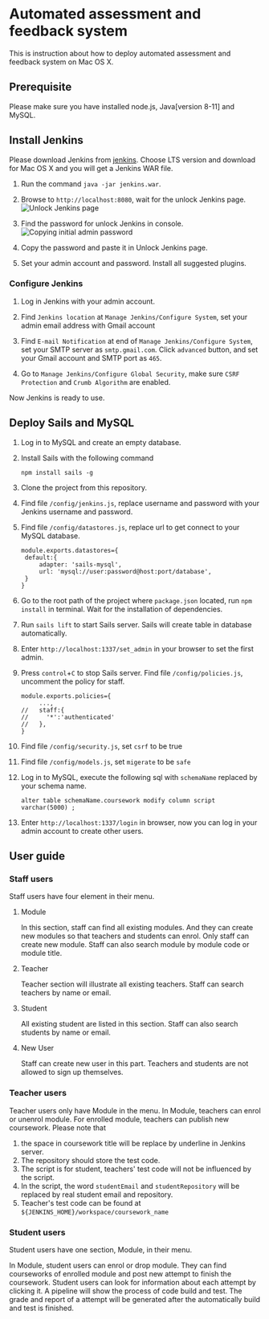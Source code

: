 # Automated assessment and feedback system

This is instruction about how to deploy automated assessment and feedback system on Mac OS X.

## Prerequisite

Please make sure you have installed node.js, Java[version 8-11] and MySQL.

## Install Jenkins

Please download Jenkins from [jenkins](https://jenkins.io/download/). Choose LTS version and download for Mac OS X and you will get a Jenkins WAR file.

1. Run the command `java -jar jenkins.war`.  
2. Browse to `http://localhost:8080`, wait for the unlock Jenkins page.![Unlock Jenkins page](https://jenkins.io/doc/book/resources/tutorials/setup-jenkins-01-unlock-jenkins-page.jpg)

3. Find the password for unlock Jenkins in console.![Copying initial admin password](https://jenkins.io/doc/book/resources/tutorials/setup-jenkins-02-copying-initial-admin-password.png)

4. Copy the password and paste it in Unlock Jenkins page.
5. Set your admin account and password. Install all suggested plugins.

### Configure Jenkins

1. Log in Jenkins with your admin account. 

2. Find `Jenkins location` at `Manage Jenkins/Configure System`, set your admin email address with Gmail account

3. Find `E-mail Notification` at end of `Manage Jenkins/Configure System`, set your SMTP server as `smtp.gmail.com`. Click `advanced` button, and set your Gmail account and SMTP port as `465`.

4. Go to `Manage Jenkins/Configure Global Security`, make sure  `CSRF Protection` and `Crumb Algorithm` are enabled.

Now Jenkins is ready to use.

## Deploy Sails and MySQL

1. Log in to MySQL and create an empty database.

2. Install Sails with the following command

   ```
   npm install sails -g
   ```

3. Clone the project from this repository.

4. Find file `/config/jenkins.js`, replace username and password with your Jenkins username and password.

5. Find file `/config/datastores.js`, replace url to get connect to your MySQL database.

   ```
   module.exports.datastores={
   	default:{
   		adapter: 'sails-mysql',
   		url: 'mysql://user:password@host:port/database',
   	}
   }
   ```

6. Go to the root path of the project where `package.json` located, run `npm install` in terminal. Wait for the installation of dependencies.

7. Run `sails lift` to start Sails server. Sails will create table in database automatically.

8. Enter `http://localhost:1337/set_admin` in your browser to set the first admin.

9. Press `control`+`C` to stop Sails server. Find file `/config/policies.js`, uncomment the policy for staff.

   ```
   module.exports.policies={
        ...,
   //   staff:{
   //     '*':'authenticated'
   //   },
   }
   ```

10. Find file `/config/security.js`, set `csrf` to be true

11. Find file `/config/models.js`, set `migerate` to be `safe`

12. Log in to MySQL, execute the following sql with `schemaName` replaced by your schema name.

    ```
    alter table schemaName.coursework modify column script varchar(5000) ;
    ```

13. Enter `http://localhost:1337/login` in browser, now you can log in your admin account to create other users.

## User guide

### Staff users

Staff users have four element in their menu. 

1. Module

   In this section, staff can find all existing modules. And they can create new modules so that teachers and students can enrol. Only staff can create new module. Staff can also search module by module code or module title.

2. Teacher

   Teacher section will illustrate all existing teachers. Staff can search teachers by name or email.

3. Student

   All existing student are listed in this section. Staff can also search students by name or email.

4. New User

   Staff can create new user in this part. Teachers and students are not allowed to sign up themselves.

### Teacher users

Teacher users only have Module in the menu. In Module, teachers can enrol or unenrol module. For enrolled module, teachers can publish new coursework.
Please note that
1. the space in coursework title will be replace by underline in Jenkins server.
2. The repository should store the test code. 
3. The script is for student, teachers' test code will not be influenced by the script.
4. In the script, the word `studentEmail` and `studentRepository` will be replaced by real student email and repository.
5. Teacher's test code can be found at `${JENKINS_HOME}/workspace/coursework_name`

### Student users

Student users have one section, Module, in their menu. 

In Module, student users can enrol or drop module. They can find courseworks of enrolled module and post new attempt to finish the coursework. Student users can look for information about each attempt by clicking it. A pipeline will show the process of code build and test. The grade and report of a attempt will be generated after the automatically build and test is finished.

